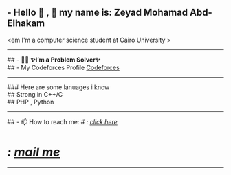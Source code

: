 ## - Hello 👋 , 🙂 my name is: Zeyad Mohamad Abd-Elhakam 
 <em I'm a computer science student at Cairo University >
<hr>
## - 🔭🌱 <b > ✨I’m a Problem Solver✨ </b> <br>
## - My Codeforces Profile <a href="https://codeforces.com/profile/ziadesaa102" title="اضغط علي الرابط" ><u> Codeforces </u></a>
<hr>
### Here are some lanuages i know <br>
## Strong in C++/C <br>
##  PHP , Python
<hr>
## - 📫 How to reach me:
# <i Facebook > : <a href="[https://codeforces.com/profile/ziadesaa102](https://www.facebook.com/profile.php?id=100089448282759&locale=ar_AR)"title="اضغط علي الرابط">
  <u> click here </u>   </a>

# <i Email > : <a href="ziadesaa102@gmail.com" title="راسلني" > mail me</a> 

<hr>

<!--
**Ziad624/Ziad624** is a ✨ _special_ ✨ repository because its `README.md` (this file) appears on your GitHub profile.

Here are some ideas to get you started:

- 🔭 I’m currently working on ...
- 🌱 I’m currently learning ...
- 👯 I’m looking to collaborate on ...
- 🤔 I’m looking for help with ...
- 💬 Ask me about ...
- 📫 How to reach me: ...
- 😄 Pronouns: ...
- ⚡ Fun fact: ...
-->
